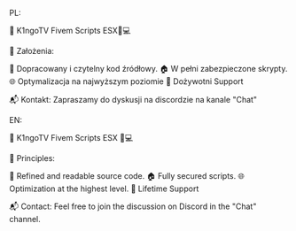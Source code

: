 PL:

🚀 K1ngoTV Fivem Scripts  ESX🌟💻

🧰 Założenia:

🚓 Dopracowany i czytelny kod źródłowy.
🏠 W pełni zabezpieczone skrypty.
🌐 Optymalizacja na najwyższym poziomie 
🎉 Dożywotni Support


📬 Kontakt:
Zapraszamy do dyskusji na discordzie na kanale "Chat" 

EN:

🚀 K1ngoTV Fivem Scripts ESX 🌟💻

🧰 Principles:

🚓 Refined and readable source code.
🏠 Fully secured scripts.
🌐 Optimization at the highest level.
🎉 Lifetime Support

📬 Contact:
Feel free to join the discussion on Discord in the "Chat" channel.
